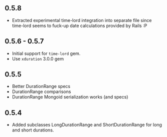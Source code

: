 ## 0.5.8

* Extracted experimental time-lord integration into separate file
since time-lord seems to fuck-up date calculations provided by Rails :P

## 0.5.6 - 0.5.7

* Initial support for `time-lord` gem.
* Use `xduration` 3.0.0 gem

## 0.5.5

* Better DurationRange specs
* DurationRange comparisons
* DurationRange Mongoid serialization works (and specs)

## 0.5.4

- Added subclasses LongDurationRange and ShortDurationRange for long and short durations.
